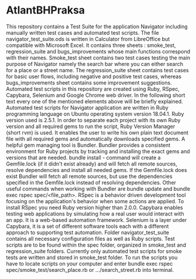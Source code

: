 # AtlantBHPraksa
This repository contains a Test Suite for the application Navigator including manually written test cases and automated test scripts.
The file navigator_test_suite.ods is written in Calculator from LibreOffice but compatible with Microsoft Excel. It contains three sheets : smoke_test, regression_suite and bugs_improvements whose main functions correspond with their names.
Smoke_test sheet contains two test cases testing the main purpose of Navigator namely the search bar where you can either search for a place or a street name. The regression_suite sheet contains test cases for basic user flows, including negative and positive test cases, whereas bugs_improvements sheet contains some improvement suggestions.
Automated test scripts in this repository are created using Ruby, RSpec, Capybara, Selenium and Google Chrome web driver. In the following short text every one of the mentioned elements above will be briefly explained.
Automated test scripts for Navigator application are written in Ruby programming language on Ubuntu operating system version 18.04.1. Ruby version used is 2.5.1. In order to separate each project with its own Ruby version and all required gems to run the script, Ruby Version Manager (short rvm) is used. It enables the user to write his own plain text document file with all required gems and automatically downloads specified gems.
A helpful gem managing tool is Bundler. Bundler provides a consistent environment for Ruby projects by tracking and installing the exact gems and versions that are needed.
bundle install - command will create a Gemfile.lock (if it didn't exist already) and will fetch all remote sources, resolve dependencies and install all needed gems. If the Gemfile.lock does exist Bundler will fetch all remote sources, but use the dependencies specified in the Gemfile.lock instead of resolving dependencies.
Other useful commands when working with Bundler are bundle update and bundle exec rspec spec/<file_path>.
RSpec is a behavior driven development tool focusing on the application's behavior when some actions are applied. To install RSpec you need Ruby version higher than 2.0.0.
Capybara enables testing web applications by simulating how a real user would interact with an app. It is a web-based automation framework.
Selenium is a layer under Capybara, it is a set of different software tools each with a different approach to supporting test automation.
Folder navigator_test_suite contains all necessary configuration files as well as Ruby scripts. Test scripts are to be found within the spec folder, organized in smoke_test and regression_suite folders. Currently only automated test scripts for smoke tests are written and stored in smoke_test folder. To run the scripts you have to locate scripts on your computer and enter bundle exec rspec spec/smoke_test/search_place.rb or .../search_street.rb into terminal.
